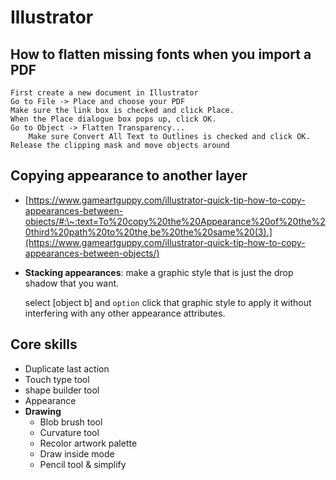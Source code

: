 # Illustrator

## How to flatten missing fonts when you import a PDF&#x20;

```
First create a new document in Illustrator
Go to File -> Place and choose your PDF
Make sure the link box is checked and click Place. 
When the Place dialogue box pops up, click OK.
Go to Object -> Flatten Transparency... 
    Make sure Convert All Text to Outlines is checked and click OK.
Release the clipping mask and move objects around
```

## Copying appearance to another layer

* [https://www.gameartguppy.com/illustrator-quick-tip-how-to-copy-appearances-between-objects/#:\~:text=To%20copy%20the%20Appearance%20of%20the%20third%20path%20to%20the,be%20the%20same%20(3).](https://www.gameartguppy.com/illustrator-quick-tip-how-to-copy-appearances-between-objects/)
*   **Stacking appearances**: make a graphic style that is just the drop shadow that you want.

    select \[object b] and `option` click that graphic style to apply it without interfering with any other appearance attributes.

## Core skills

* Duplicate last action&#x20;
* Touch type tool
* shape builder tool
* Appearance&#x20;
* **Drawing**&#x20;
  * Blob brush tool
  * Curvature tool
  * Recolor artwork palette
  * Draw inside mode&#x20;
  * Pencil tool & simplify&#x20;
